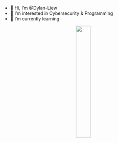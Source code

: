 - 👋 Hi, I’m @Dylan-Liew
- 👀 I’m interested in Cybersecurity & Programming
- 🌱 I’m currently learning

<div id="header" align="center">
  <img src="https://media.giphy.com/media/3osxY9kuM2NGUfvThe/giphy.gif" width="30%"/>
</div>

<!---
Dylan-Liew/Dylan-Liew is a ✨ special ✨ repository because its `README.md` (this file) appears on your GitHub profile.
You can click the Preview link to take a look at your changes.
--->
